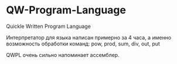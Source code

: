 # QW-Program-Language
Quickle Written Program Language

Интерпретатор для языка написан примерно за 4 часа, а именно возможность обработки команд: pow, prod, sum, div, out, put

QWPL очень сильно напоминает ассемблер.
